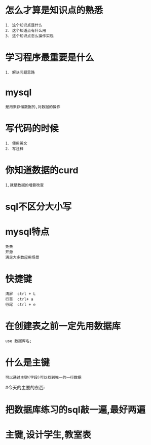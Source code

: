 # 怎么才算是知识点的熟悉
	1. 这个知识点是什么
	2. 这个知道点有什么用
	3. 这个知识点怎么操作实现

	
# 学习程序最重要是什么
	1. 解决问题思路
# mysql 
	是用来存储数据的,对数据的操作	
	
# 写代码的时候
	1. 使用英文
	2. 写注释
# 你知道数据的curd 
	1,就是数据的增删改查
	
# sql不区分大小写


# mysql特点
	免费
	开源
	满足大多数应用场景
	
# 快捷键
	清屏  ctrl + L
	行首  ctrl+ a
	行尾  ctrl + e
	
# 在创建表之前一定先用数据库
	use 数据库名;
	
# 什么是主键
	可以通过主键(字段)可以找到唯一的一行数据 
	
#今天的主要的东西:
# 把数据库练习的sql敲一遍,最好两遍
# 主键,设计学生,教室表
